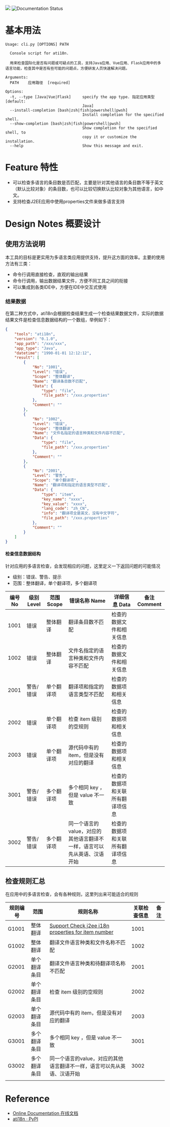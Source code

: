 ![](https://img.shields.io/pypi/v/ati18n.svg) ![Documentation Status](https://readthedocs.org/projects/ati18n/badge/?version=latest)

# 基本用法

```
Usage: cli.py [OPTIONS] PATH

  Console script for ati18n.

  用来检查国际化是否有问题或可疑点的工具，支持Java应用、Vue应用、Flask应用中的多语言功能，检查其中是否有些可能的问题点，方便研发人员快速解决问题。

Arguments:
  PATH    应用路径  [required]

Options:
  -t, --type [Java|Vue|Flask]     specify the app type. 指定应用类型  [default:
                                  Java]
  --install-completion [bash|zsh|fish|powershell|pwsh]
                                  Install completion for the specified shell.
  --show-completion [bash|zsh|fish|powershell|pwsh]
                                  Show completion for the specified shell, to
                                  copy it or customize the installation.
  --help                          Show this message and exit.
```

# Feature 特性

- 可以检查多语言的条目数是否匹配，主要是针对其他语言的条目数不等于英文（默认比较对象）的条目数，也可以比较切换默认比较对象为其他语言，如中文。
- 支持检查J2EE应用中使用properties文件来做多语言支持

# Design Notes 概要设计

## 使用方法说明

本工具的目标是更实用为多语言类应用提供支持，提升这方面的效率。主要的使用方法有三类：

- 命令行调用直接检查，直观的输出结果
- 命令行调用，输出数据结果文件，方便不同工具之间的衔接
- 可以集成到各类IDE中，方便在IDE中交互式使用

### 结果数据

在第二种方式中，ati18n会根据检查结果生成一个检查结果数据文件，实际的数据结果文件是检查信息数据结构的一个数组，举例如下：

```json
{
    "tools": "ati18n",
    "version": "0.1.0",
    "app_path": "/xxx/xxx",
    "app_type": "Java",
    "datetime": "1990-01-01 12:12:12",
    "result": [
        {
            "No": "1001",
            "Level": "错误",
            "Scope": "整体翻译",
            "Name": "翻译条目数不匹配",
            "Data": {
                "type": "file",
                "file_path": "/xxx.properties"
            },
            "Comment": ""
        },
        {
            "No": "1002",
            "Level": "错误",
            "Scope": "整体翻译",
            "Name": "文件名指定的语言种类和文件内容不匹配",
            "Data": {
                "type": "file",
                "file_path": "/xxx.properties"
            },
            "Comment": ""
        },
        {
            "No": "2001",
            "Level": "警告",
            "Scope": "单个翻译项",
            "Name": "翻译项和指定的语言类型不匹配",
            "Data": {
                "type": "item",
                "key_name": "xxxx",
                "key_value": "xxxx",
                "lang_code": "zh_CN",
                "info": "翻译项全是英文，没有中文字符",
                "file_path": "/xxx.properties"
            },
            "Comment": ""
        }
    ]
}
```



#### 检查信息数据结构

针对应用的多语言检查，会发现相应的问题，这里定义一下返回问题的可能情况

- 级别：错误、警告、提示
- 范围：整体翻译，单个翻译项，多个翻译项

| 编号 No | 级别 Level | 范围 Scope | 错误名称 Name                                                | 详细信息 Data                    | 备注 Comment |
| ------- | ---------- | ---------- | ------------------------------------------------------------ | -------------------------------- | ------------ |
| 1001    | 错误       | 整体翻译   | 翻译条目数不匹配                                             | 检查的数据文件和相关信息         |              |
| 1002    | 错误       | 整体翻译   | 文件名指定的语言种类和文件内容不匹配                         | 检查的数据文件和相关信息         |              |
| 2001    | 警告/错误  | 单个翻译项 | 翻译项和指定的语言类型不匹配                                 | 检查的数据项和相关信息           |              |
| 2002    | 错误       | 单个翻译项 | 检查 item 级别的空规则                                       | 检查的数据项和相关信息           |              |
| 2003    | 错误       | 单个翻译项 | 源代码中有的 item，但是没有对应的翻译                        | 检查的数据项和相关信息           |              |
| 3001    | 警告/错误  | 多个翻译项 | 多个相同 key ，但是 value 不一致                             | 检查的数据项和关联所有翻译项信息 |              |
| 3002    | 警告/错误  | 多个翻译项 | 同一个语言的value，对应的其他语言翻译不一样，语言可以先从英语、汉语开始 | 检查的数据项和关联所有翻译项信息 |              |



## 检查规则汇总

在应用中的多语言检查，会有各种规则，这里列出来可能适合的规则

| 规则编号 | 范围         | 规则名称                                                     | 关联检查信息 | 备注 |
| -------- | ------------ | ------------------------------------------------------------ | ------------ | ---- |
| G1001    | 整体翻译     | [Support Check j2ee i18n properties for item number](https://github.com/renweibo/ati18n/issues/3) | 1001         |      |
| G1002    | 整体翻译     | 翻译文件语言种类和文件名称不匹配                             | 1002         |      |
| G2001    | 单个翻译条目 | 翻译文件语言种类和待翻译项名称不匹配                         | 2001         |      |
| G2002    | 单个翻译条目 | 检查 item 级别的空规则                                       | 2002         |      |
| G2003    | 单个翻译条目 | 源代码中有的 item，但是没有对应的翻译                        | 2003         |      |
| G3001    | 多个翻译条目 | 多个相同 key ，但是 value 不一致                             | 3001         |      |
| G3002    | 多个翻译条目 | 同一个语言的value，对应的其他语言翻译不一样，语言可以先从英语、汉语开始 | 3002         |      |
|          |              |                                                              |              |      |

# Reference

- [Online Documentation 在线文档](https://ati18n.readthedocs.io)
- [ati18n · PyPI](https://pypi.org/project/ati18n/) 
